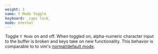 ```yaml
---
weight: 1
name: Y Mode Toggle
keyboard: _caps lock_
mode: eternal
---
```

Toggle `Y Mode` on and off. When toggled on, alpha-numeric character input to the buffer is broken and keys take on new functionality. This behavior is comparable to to vim's <a href="https://en.wikipedia.org/wiki/Vim_(text_editor)#Modes">normal/default mode</a>.